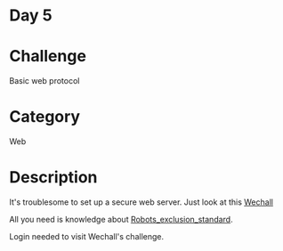 Day 5
======

# Challenge
Basic web protocol

# Category
Web

# Description
It's troublesome to set up a secure web server. Just look at this [Wechall](http://www.wechall.net/challenge/training/www/robots/index.php)

All you need is knowledge about [Robots_exclusion_standard](https://en.wikipedia.org/wiki/Robots_exclusion_standard).

Login needed to visit Wechall's challenge.
